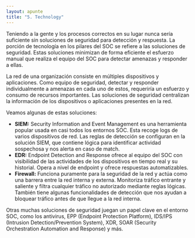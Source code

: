 ```yaml
---
layout: apunte
title: "5. Technology"
---
```


Teniendo a la gente y los procesos correctos en su lugar nunca sería suficiente sin soluciones de seguridad para detección y respuesta. La porción de tecnología en los pilares del SOC se refiere a las soluciones de seguridad. Estas soluciones minimizan de forma eficiente el esfuerzo manual que realiza el equipo del SOC para detectar amenazas y responder a ellas.

La red de una organización consiste en múltiples dispositivos y aplicaciones. Como equipo de seguridad, detectar y responder individualmente a amenazas en cada uno de estos, requeriría un esfuerzo y consumo de recursos importantes. Las soluciones de seguridad centralizan la información de los dispositivos o aplicaciones presentes en la red.

Veamos algunas de estas soluciones:

- **SIEM:** Security Information and Event Management es una herramienta popular usada en casi todos los entornos SOC. Esta recoge logs de varios dispositivos de red. Las reglas de detección se configuran en la solución SIEM, que contiene lógica para identificar actividad sospechosa y nos alerta en caso de match.
- **EDR:** Endpoint Detection and Response ofrece al equipo del SOC con visibilidad de las actividades de los dispositivos en tiempo real y su historial. Opera a nivel de endpoint y ofrece respuestas automatizables.
- **Firewall:** Funciona puramente para la seguridad de la red y actúa como una barrera entre la red interna y externa. Monitoriza tráfico entrante y saliente y filtra cualquier tráfico no autorizado mediante reglas lógicas. También tiene algunas funcionalidades de detección que nos ayudan a bloquear tráfico antes de que llegue a la red interna.

Otras muchas soluciones de seguridad juegan un papel clave en el entorno SOC, como los antivirus, EPP (Endpoint Protection Platform), IDS/IPS (Intrusion Detection/Prevention System), XDR, SOAR (Security Orchestration Automation and Response) y más.